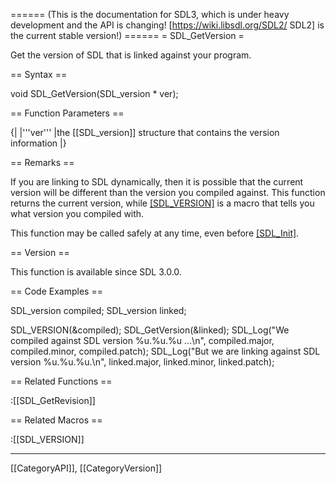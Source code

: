 ====== (This is the documentation for SDL3, which is under heavy development and the API is changing! [https://wiki.libsdl.org/SDL2/ SDL2] is the current stable version!) ======
= SDL_GetVersion =

Get the version of SDL that is linked against your program.

== Syntax ==

<syntaxhighlight lang='c'>
void SDL_GetVersion(SDL_version * ver);
</syntaxhighlight>

== Function Parameters ==

{|
|'''ver'''
|the [[SDL_version]] structure that contains the version information
|}

== Remarks ==

If you are linking to SDL dynamically, then it is possible that the current
version will be different than the version you compiled against. This
function returns the current version, while [[SDL_VERSION]]() is a macro
that tells you what version you compiled with.

This function may be called safely at any time, even before [[SDL_Init]]().

== Version ==

This function is available since SDL 3.0.0.

== Code Examples ==

<syntaxhighlight lang='c'>
SDL_version compiled;
SDL_version linked;

SDL_VERSION(&compiled);
SDL_GetVersion(&linked);
SDL_Log("We compiled against SDL version %u.%u.%u ...\n",
       compiled.major, compiled.minor, compiled.patch);
SDL_Log("But we are linking against SDL version %u.%u.%u.\n",
       linked.major, linked.minor, linked.patch);
</syntaxhighlight>

== Related Functions ==

:[[SDL_GetRevision]]


== Related Macros ==

:[[SDL_VERSION]]

----
[[CategoryAPI]], [[CategoryVersion]]



